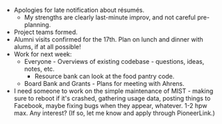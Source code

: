 * Apologies for late notification about r&eacute;sum&eacute;s.
    * My strengths are clearly last-minute improv, and not careful
      pre-planning.
* Project teams formed.
* Alumni visits confirmed for the 17th.  Plan on lunch and dinner with alums,
  if at all possible!
* Work for next week: 
    * Everyone - Overviews of existing codebase - questions, ideas, notes, etc.
        * Resource bank can look at the food pantry code.
    * Board Bank and Grants - Plans for meeting with Ahrens.
* I need someone to work on the simple maintenance of MIST - making sure
  to reboot if it's crashed, gathering usage data, posting things to 
  Facebook, maybe fixing bugs when they appear, whatever.  1-2 hpw max.
  Any interest?  (If so, let me know and apply through PioneerLink.)
